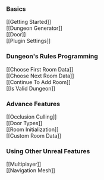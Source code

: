 ### Basics
[[Getting Started]]\
[[Dungeon Generator]]\
[[Door]]\
[[Plugin Settings]]
### Dungeon's Rules Programming
[[Choose First Room Data]]\
[[Choose Next Room Data]]\
[[Continue To Add Room]]\
[[Is Valid Dungeon]]
### Advance Features
[[Occlusion Culling]]\
[[Door Types]]\
[[Room Initialization]]\
[[Custom Room Data]]
### Using Other Unreal Features
[[Multiplayer]]\
[[Navigation Mesh]]